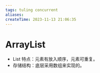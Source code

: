 ```yaml
---
tags: tuling concurrent
aliases: 
createTime: 2023-11-13 21:06:35
---
```

# ArrayList
- List 特点：元素有放入顺序，元素可重复。
- 存储结构：底层采用数组来实现的。
